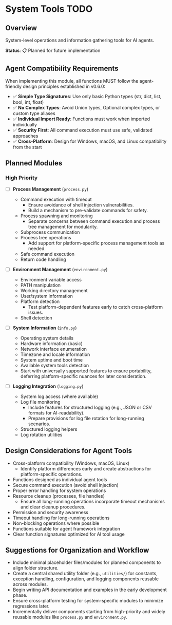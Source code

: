 # System Tools TODO

## Overview
System-level operations and information gathering tools for AI agents.

**Status**: 📋 Planned for future implementation

## Agent Compatibility Requirements

When implementing this module, all functions MUST follow the agent-friendly design principles established in v0.6.0:
- ✅ **Simple Type Signatures**: Use only basic Python types (str, dict, list, bool, int, float)
- ✅ **No Complex Types**: Avoid Union types, Optional complex types, or custom type aliases
- ✅ **Individual Import Ready**: Functions must work when imported individually
- ✅ **Security First**: All command execution must use safe, validated approaches
- ✅ **Cross-Platform**: Design for Windows, macOS, and Linux compatibility from the start

## Planned Modules

### High Priority
- [ ] **Process Management** (`process.py`)
  - Command execution with timeout
    - Ensure avoidance of shell injection vulnerabilities.
    - Build a mechanism to pre-validate commands for safety.
  - Process spawning and monitoring
    - Separate concerns between command execution and process tree management for modularity.
  - Subprocess communication
  - Process tree operations
    - Add support for platform-specific process management tools as needed.
  - Safe command execution
  - Return code handling

- [ ] **Environment Management** (`environment.py`)
  - Environment variable access
  - PATH manipulation
  - Working directory management
  - User/system information
  - Platform detection
    - Test platform-dependent features early to catch cross-platform issues.
  - Shell detection

- [ ] **System Information** (`info.py`)
  - Operating system details
  - Hardware information (basic)
  - Network interface enumeration
  - Timezone and locale information
  - System uptime and boot time
  - Available system tools detection
  - Start with universally supported features to ensure portability, deferring platform-specific nuances for later consideration.

- [ ] **Logging Integration** (`logging.py`)
  - System log access (where available)
  - Log file monitoring
    - Include features for structured logging (e.g., JSON or CSV formats for AI-readability).
    - Prepare provisions for log file rotation for long-running scenarios.
  - Structured logging helpers
  - Log rotation utilities

## Design Considerations for Agent Tools
- Cross-platform compatibility (Windows, macOS, Linux)
  - Identify platform differences early and create abstractions for platform-specific operations.
- Functions designed as individual agent tools
- Secure command execution (avoid shell injection)
- Proper error handling for system operations
- Resource cleanup (processes, file handles)
  - Ensure all long-running operations incorporate timeout mechanisms and clear cleanup procedures.
- Permission and security awareness
- Timeout handling for long-running operations
- Non-blocking operations where possible
- Functions suitable for agent framework integration
- Clear function signatures optimized for AI tool usage

## Suggestions for Organization and Workflow
- Include minimal placeholder files/modules for planned components to align folder structure.
- Create a central shared utility folder (e.g., `utilities/`) for constants, exception handling, configuration, and logging components reusable across modules.
- Begin writing API documentation and examples in the early development phase.
- Ensure cross-platform testing for system-specific modules to minimize regressions later.
- Incrementally deliver components starting from high-priority and widely reusable modules like `process.py` and `environment.py`.